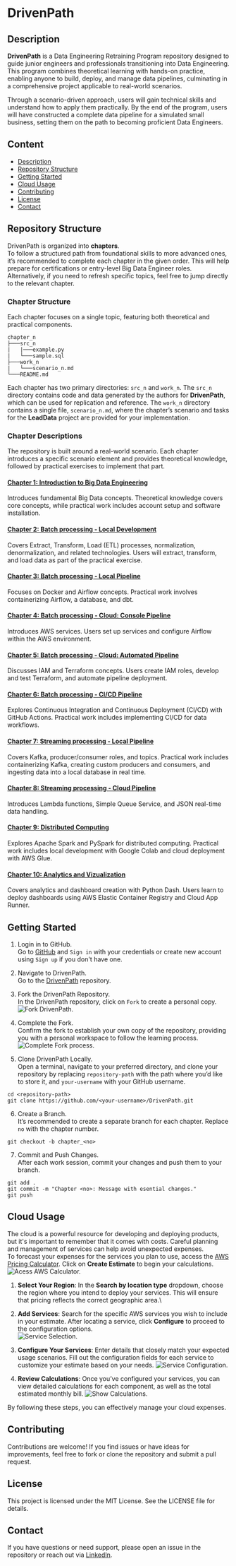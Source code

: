 # DrivenPath

## Description
**DrivenPath** is a Data Engineering Retraining Program repository designed to guide junior engineers and professionals transitioning into Data Engineering. This program combines theoretical learning with hands-on practice, enabling anyone to build, deploy, and manage data pipelines, culminating in a comprehensive project applicable to real-world scenarios.

Through a scenario-driven approach, users will gain technical skills and understand how to apply them practically. By the end of the program, users will have constructed a complete data pipeline for a simulated small business, setting them on the path to becoming proficient Data Engineers.
## Content
- [Description](#description)
- [Repository Structure](#repository-structure)
- [Getting Started](#getting-started)
- [Cloud Usage](#cloud-usage)
- [Contributing](#contributing)
- [License](#license)
- [Contact](#contact)

## Repository Structure
DrivenPath is organized into **chapters**.\
To follow a structured path from foundational skills to more advanced ones, it’s recommended to complete each chapter in the given order. This will help prepare for certifications or entry-level Big Data Engineer roles. Alternatively, if you need to refresh specific topics, feel free to jump directly to the relevant chapter.

### Chapter Structure
Each chapter focuses on a single topic, featuring both theoretical and practical components.
```
chapter_n
├───src_n
|   |───example.py
|   └───sample.sql
├───work_n
|   └───scenario_n.md
└───README.md
```

Each chapter has two primary directories: `src_n` and `work_n`. The `src_n` directory contains code and data generated by the authors for **DrivenPath**, which can be used for replication and reference. The `work_n` directory contains a single file, `scenario_n.md`, where the chapter’s scenario and tasks for the **LeadData** project are provided for your implementation.

### Chapter Descriptions
The repository is built around a real-world scenario. Each chapter introduces a specific scenario element and provides theoretical knowledge, followed by practical exercises to implement that part. 

#### [Chapter 1: Introduction to Big Data Engineering](chapter_1)
Introduces fundamental Big Data concepts. Theoretical knowledge covers core concepts, while practical work includes account setup and software installation.

#### [Chapter 2: Batch processing - Local Development](chapter_2)
Covers Extract, Transform, Load (ETL) processes, normalization, denormalization, and related technologies. Users will extract, transform, and load data as part of the practical exercise.

#### [Chapter 3: Batch processing - Local Pipeline](chapter_3)
Focuses on Docker and Airflow concepts. Practical work involves containerizing Airflow, a database, and dbt.

#### [Chapter 4: Batch processing - Cloud: Console Pipeline](chapter_4)
Introduces AWS services. Users set up services and configure Airflow within the AWS environment.

#### [Chapter 5: Batch processing - Cloud: Automated Pipeline](chapter_5)
Discusses IAM and Terraform concepts. Users create IAM roles, develop and test Terraform, and automate pipeline deployment.

#### [Chapter 6: Batch processing - CI/CD Pipeline](chapter_6)
Explores Continuous Integration and Continuous Deployment (CI/CD) with GitHub Actions. Practical work includes implementing CI/CD for data workflows.

#### [Chapter 7: Streaming processing - Local Pipeline](chapter_7)
Covers Kafka, producer/consumer roles, and topics. Practical work includes containerizing Kafka, creating custom producers and consumers, and ingesting data into a local database in real time.

#### [Chapter 8: Streaming processing - Cloud Pipeline](chapter_8)
Introduces Lambda functions, Simple Queue Service, and JSON real-time data handling.

#### [Chapter 9: Distributed Computing](chapter_9)
Explores Apache Spark and PySpark for distributed computing. Practical work includes local development with Google Colab and cloud deployment with AWS Glue.

#### [Chapter 10: Analytics and Vizualization](chapter_10)
Covers analytics and dashboard creation with Python Dash. Users learn to deploy dashboards using AWS Elastic Container Registry and Cloud App Runner.

## Getting Started
1. Login in to GitHub.\
Go to [GitHub](https://github.com/) and `Sign in` with your credentials or create new account using `Sign up` if you don't have one.

2. Navigate to DrivenPath.\
Go to the [DrivenPath](https://github.com/romanmurzac/DrivenPath) repository.

3. Fork the DrivenPath Repository.\
In the DrivenPath repository, click on `Fork` to create a personal copy.\
![Fork DrivenPath.](media/image_0.1.PNG "Fork DrivenPath")

4. Complete the Fork.\
Confirm the fork to establish your own copy of the repository, providing you with a personal workspace to follow the learning process.\
![Complete Fork process.](media/image_0.2.PNG "Complete Fork process")

5. Clone DrivenPath Locally.\
Open a terminal, navigate to your preferred directory, and clone your repository by replacing `repository-path` with the path where you’d like to store it, and `your-username` with your GitHub username.
```
cd <repository-path>
git clone https://github.com/<your-username>/DrivenPath.git
```

6. Create a Branch.\
It’s recommended to create a separate branch for each chapter. Replace `no` with the chapter number.
```
git checkout -b chapter_<no>
```

7. Commit and Push Changes.\
After each work session, commit your changes and push them to your branch.
```
git add .
git commit -m "Chapter <no>: Message with esential changes."
git push
```

## Cloud Usage
The cloud is a powerful resource for developing and deploying products, but it's important to remember that it comes with costs. Careful planning and management of services can help avoid unexpected expenses.\
To forecast your expenses for the services you plan to use, access the [AWS Pricing Calculator](https://calculator.aws/#/). Click on **Create Estimate** to begin your calculations.
![Acess AWS Calculator.](media/image_0.3.PNG "Acess AWS Calculator")

1. **Select Your Region**: In the **Search by location type** dropdown, choose the region where you intend to deploy your services. This will ensure that pricing reflects the correct geographic area.\
2. **Add Services**: Search for the specific AWS services you wish to include in your estimate. After locating a service, click **Configure** to proceed to the configuration options.\
![Service Selection.](media/image_0.4.PNG "Service Selection")

3. **Configure Your Services**: Enter details that closely match your expected usage scenarios. Fill out the configuration fields for each service to customize your estimate based on your needs.
![Service Configuration.](media/image_0.5.PNG "Service Configuration")

4. **Review Calculations**: Once you’ve configured your services, you can view detailed calculations for each component, as well as the total estimated monthly bill.
![Show Calculations.](media/image_0.6.PNG "Show Calculations")

By following these steps, you can effectively manage your cloud expenses.

## Contributing
Contributions are welcome! If you find issues or have ideas for improvements, feel free to fork or clone the repository and submit a pull request.

## License
This project is licensed under the MIT License. See the LICENSE file for details.

## Contact
If you have questions or need support, please open an issue in the repository or reach out via [LinkedIn](https://www.linkedin.com/in/roman-murzac/).